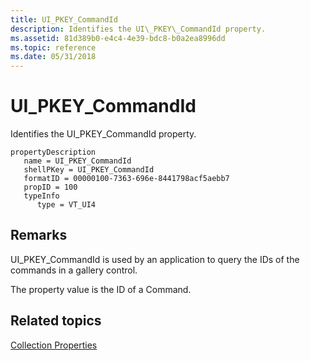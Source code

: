 ```yaml
---
title: UI_PKEY_CommandId
description: Identifies the UI\_PKEY\_CommandId property.
ms.assetid: 81d389b0-e4c4-4e39-bdc8-b0a2ea8996dd
ms.topic: reference
ms.date: 05/31/2018
---
```


# UI\_PKEY\_CommandId

Identifies the UI\_PKEY\_CommandId property.

```
propertyDescription
   name = UI_PKEY_CommandId
   shellPKey = UI_PKEY_CommandId
   formatID = 00000100-7363-696e-8441798acf5aebb7
   propID = 100
   typeInfo
      type = VT_UI4
```

## Remarks

UI\_PKEY\_CommandId is used by an application to query the IDs of the commands in a gallery control.

The property value is the ID of a Command.

## Related topics

<dl> <dt>

[Collection Properties](windowsribbon-reference-properties-collection.md)
</dt> </dl>

 

 




